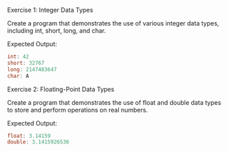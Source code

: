 Exercise 1: Integer Data Types

Create a program that demonstrates the use of various integer data types, including int, short, long, and char.

Expected Output:

```c
int: 42
short: 32767
long: 2147483647
char: A
```

Exercise 2: Floating-Point Data Types

Create a program that demonstrates the use of float and double data types to store and perform operations on real numbers.

Expected Output:

```c
float: 3.14159
double: 3.1415926536
```